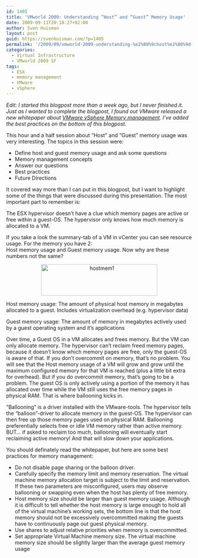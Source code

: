 ```yaml
---
id: 1405
title: 'VMworld 2009: Understanding “Host” and “Guest” Memory Usage'
date: 2009-09-11T20:18:27+02:00
author: Sven Huisman
layout: post
guid: https://svenhuisman.com/?p=1405
permalink: '/2009/09/vmworld-2009-understanding-%e2%80%9chost%e2%80%9d-and-%e2%80%9cguest%e2%80%9d-memory-usage/'
categories:
  - Virtual Infrastructure
  - VMworld 2009 SF
tags:
  - ESX
  - memory management
  - VMware
  - vSphere
---
```

_Edit: I started this blogpost more than a week ago, but I never finished it. Just as I wanted to complete the blogpost, I found out VMware released a new whitepaper about_ <a title="VMware vSphere Memory Management" href="https://www.vmware.com/files/pdf/perf-vsphere-memory_management.pdf" target="_blank"><em>VMware vSphere Memory management</em></a>_. I&#8217;ve added the best practices on the bottom of this blogpost._

This hour and a half session about &#8220;Host&#8221; and &#8220;Guest&#8221; memory usage was very interesting. The topics in this session were:

  * Define host and guest memory usage and ask some questions
  * Memory management concepts
  * Answer our questions
  * Best practices
  * Future Directions

It covered way more than I can put in this blogpost, but I want to highlight some of the things that were discussed during this presentation. The most important part to remember is:

The ESX hypervisor doesn&#8217;t have a clue which memory pages are active or free within a guest-OS. The hypervisor only knows how much memory is allocated to a VM.

<!--more-->

If you take a look the summary-tab of a VM in vCenter you can see resource usage. For the memory you have 2:  
Host memory usage and Guest memory usage. Now why are these numbers not the same?

<p style="text-align: center;">
  <a href="https://svenhuisman.com/wp-content/uploads/2009/09/hostmem1.jpg"><img class="size-full wp-image-1406 aligncenter" title="hostmem1" src="https://svenhuisman.com/wp-content/uploads/2009/09/hostmem1.jpg" alt="hostmem1" width="315" height="85" /></a>
</p>

Host memory usage: The amount of physical host memory in megabytes allocated to a guest. Includes virtualization overhead (e.g. hypervisor data)

Guest memory usage: The amount of memory in megabytes actively used by a guest operating system and it’s applications

Over time, a Guest OS in a VM allocates and frees memory. But the VM can only allocate memory. The hypervisor can&#8217;t reclaim freed memory pages, because it doesn&#8217;t know which memory pages are free, only the guest-OS is aware of that. If you don&#8217;t overcommit on memory, that&#8217;s no problem. You will see that the Host memory usage of a VM will grow and grow until the maximum configured memory for that VM is reached (plus a little bit extra for overhead). But if you do overcommit memory, that&#8217;s going to be a problem. The guest OS is only actively using a portion of the memory it has allocated over time while the VM still uses the free memory pages in physical RAM. That is where ballooning kicks in.

&#8220;Ballooning&#8221; is a driver installed with the VMware-tools. The hypervisor tells the &#8220;balloon&#8221;-driver to allocate memory in the guest-OS. The hypervisor can then free up those memory pages used on physical RAM. Ballooning preferentially selects free or idle VM memory rather than active memory. BUT… if asked to reclaim too much, ballooning will eventually start reclaiming active memory! And that will slow down your applications.

You should definately read the whitepaper, but here are some best practices for memory management:

  * Do not disable page sharing or the balloon driver.
  * Carefully specify the memory limit and memory reservation. The virtual machine memory allocation target is subject to the limit and reservation. If these two parameters are misconfigured, users may observe ballooning or swapping even when the host has plenty of free memory.
  * Host memory size should be larger than guest memory usage. Although it is difficult to tell whether the host memory is large enough to hold all of the virtual machine’s working sets, the bottom line is that the host memory should not be excessively overcommitted making the guests have to continuously page out guest physical memory.
  * Use shares to adjust relative priorities when memory is overcommitted.
  * Set appropriate Virtual Machine memory size. The virtual machine memory size should be slightly larger than the average guest memory usage